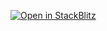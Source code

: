 [![Open in StackBlitz](https://developer.stackblitz.com/img/open_in_stackblitz.svg)](https://stackblitz.com/github/baitando/dhbw-web/tree/master/02b_responsive/result?file=index.html&terminal=stackblitz&title=Aufgabe%202%20Modul%202b%20%28Responsive%29)